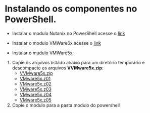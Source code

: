# Instalando os componentes no PowerShell.

+ Instalar o modulo Nutanix no PowerShell acesse o [link](https://portal.nutanix.com/page/documents/details?targetId=PS-Cmdlets-AOS-v6_0:ps-ps-cmdlets-install-r.html)


+ Instalar o modulo VMWare6x acesse o [link](https://docs.vmware.com/en/VMware-vSphere/6.5/com.vmware.vsphere.install.doc/GUID-F02D0C2D-B226-4908-9E5C-2E783D41FE2D.html)

+ Instalar o mudulo VMWare5x:

1. Copie os arquivos listado abaixo para um diretório temporário e descompacte os arquivos <b>VVMware5x.zip</b>:
    + [VVMware5x.zip](/install_componetes/vmware5x/VMware5x.zip)
    + [VMware5x.z01](/install_componetes/vmware5x/VMware5x.z01)
    + [VMware5x.z02](/install_componetes/vmware5x/VMware5x.z02)
    + [VMware5x.z03](/install_componetes/vmware5x/VMware5x.z03)
    + [VMware5x.z04](/install_componetes/vmware5x/VMware5x.z04)
    + [VMware5x.z05](/install_componetes/vmware5x/VMware5x.z05)
1. Copie o modulo para a pasta modulo do powershell 
